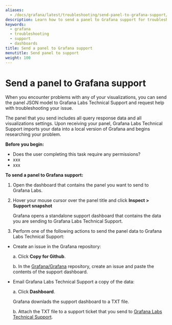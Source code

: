```yaml
---
aliases:
  - /docs/grafana/latest/troubleshooting/send-panel-to-grafana-support/
description: Learn how to send a panel to Grafana support for troubleshooting
keywords:
  - grafana
  - troubleshooting
  - support
  - dashboards
title: Send a panel to Grafana support
menutitle: Send panel to support
weight: 100
---
```


# Send a panel to Grafana support

When you encounter problems with any of your visualizations, you can send the panel JSON model to Grafana Labs Technical Support and request help with troubleshooting your issue.

The panel that you send includes all query response data and all visualizations settings. Upon receiving your panel, Grafana Labs Technical Support imports your data into a local version of Grafana and begins researching your problem.

**Before you begin:**

- Does the user completing this task require any permissions?
- xxx
- xxx

**To send a panel to Grafana support:**

1. Open the dashboard that contains the panel you want to send to Grafana Labs.

1. Hover your mouse cursor over the panel title and click **Inspect > Support snapshot**

   Grafana opens a standalone support dashboard that contains the data you are sending to Grafana Labs Technical Support.

1. Perform one of the following actions to send the panel data to Grafana Labs Technical Support:

- Create an issue in the Grafana repository:

  a. Click **Copy for Github**.

  b. In the [Grafana/Grafana](https://github.com/grafana/grafana) repository, create an issue and paste the contents of the support dashboard.

- Email Grafana Labs Technical Support a copy of the data:

  a. Click **Dashboard**.

  Grafana downlads the support dashboard to a TXT file.

  b. Attach the TXT file to a support ticket that you send to [Grafana Labs Technical Support](LINK?).
